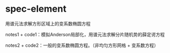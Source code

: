 # spec-element

用谱元法求解方形区域上的变系数椭圆方程

notes1 + code1：模拟Anderson局部化，用谱元法求解分片随机势的薛定谔方程

notes2 + code2：一般的变系数椭圆方程。（非均匀方形网格 + 变系数方程）
